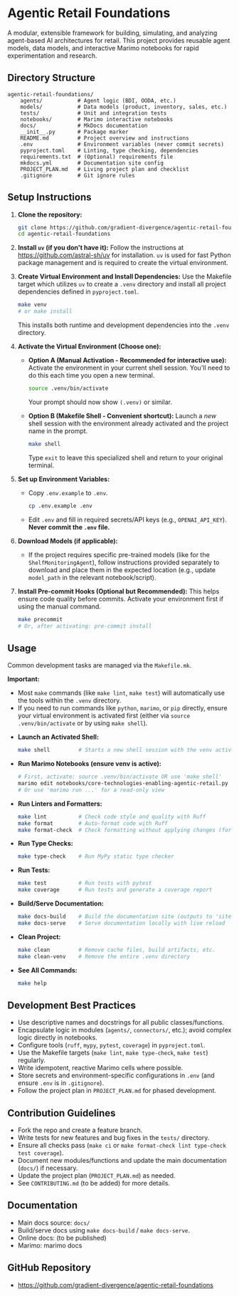 # Agentic Retail Foundations

A modular, extensible framework for building, simulating, and analyzing agent-based AI architectures for retail. This project provides reusable agent models, data models, and interactive Marimo notebooks for rapid experimentation and research.


## Directory Structure

```
agentic-retail-foundations/
    agents/           # Agent logic (BDI, OODA, etc.)
    models/           # Data models (product, inventory, sales, etc.)
    tests/            # Unit and integration tests
    notebooks/        # Marimo interactive notebooks
    docs/             # MkDocs documentation
    __init__.py       # Package marker
    README.md         # Project overview and instructions
    .env              # Environment variables (never commit secrets)
    pyproject.toml    # Linting, type checking, dependencies
    requirements.txt  # (Optional) requirements file
    mkdocs.yml        # Documentation site config
    PROJECT_PLAN.md   # Living project plan and checklist
    .gitignore        # Git ignore rules
```

## Setup Instructions

1.  **Clone the repository:**
    ```sh
    git clone https://github.com/gradient-divergence/agentic-retail-foundations.git
    cd agentic-retail-foundations
    ```

2.  **Install `uv` (if you don't have it):**
    Follow the instructions at https://github.com/astral-sh/uv for installation. `uv` is used for fast Python package management and is required to create the virtual environment.

3.  **Create Virtual Environment and Install Dependencies:**
    Use the Makefile target which utilizes `uv` to create a `.venv` directory and install all project dependencies defined in `pyproject.toml`.
    ```sh
    make venv
    # or make install
    ```
    This installs both runtime and development dependencies into the `.venv` directory.

4.  **Activate the Virtual Environment (Choose one):**

    *   **Option A (Manual Activation - Recommended for interactive use):** Activate the environment in your current shell session. You'll need to do this each time you open a new terminal.
        ```sh
        source .venv/bin/activate
        ```
        Your prompt should now show `(.venv)` or similar.

    *   **Option B (Makefile Shell - Convenient shortcut):** Launch a *new* shell session with the environment already activated and the project name in the prompt.
        ```sh
        make shell
        ```
        Type `exit` to leave this specialized shell and return to your original terminal.

5.  **Set up Environment Variables:**
    - Copy `.env.example` to `.env`.
      ```sh
      cp .env.example .env
      ```
    - Edit `.env` and fill in required secrets/API keys (e.g., `OPENAI_API_KEY`). **Never commit the `.env` file.**

6.  **Download Models (if applicable):**
    - If the project requires specific pre-trained models (like for the `ShelfMonitoringAgent`), follow instructions provided separately to download and place them in the expected location (e.g., update `model_path` in the relevant notebook/script).

7.  **Install Pre-commit Hooks (Optional but Recommended):**
    This helps ensure code quality before commits. Activate your environment first if using the manual command.
    ```sh
    make precommit
    # Or, after activating: pre-commit install
    ```

## Usage

Common development tasks are managed via the `Makefile.mk`.

**Important:**
*   Most `make` commands (like `make lint`, `make test`) will automatically use the tools within the `.venv` directory.
*   If you need to run commands like `python`, `marimo`, or `pip` directly, ensure your virtual environment is activated first (either via `source .venv/bin/activate` or by using `make shell`).

-   **Launch an Activated Shell:**
    ```sh
    make shell         # Starts a new shell session with the venv active
    ```

-   **Run Marimo Notebooks (ensure venv is active):**
    ```sh
    # First, activate: source .venv/bin/activate OR use 'make shell'
    marimo edit notebooks/core-technologies-enabling-agentic-retail.py
    # Or use 'marimo run ...' for a read-only view
    ```

-   **Run Linters and Formatters:**
    ```sh
    make lint          # Check code style and quality with Ruff
    make format        # Auto-format code with Ruff
    make format-check  # Check formatting without applying changes (for CI)
    ```

-   **Run Type Checks:**
    ```sh
    make type-check    # Run MyPy static type checker
    ```

-   **Run Tests:**
    ```sh
    make test          # Run tests with pytest
    make coverage      # Run tests and generate a coverage report
    ```

-   **Build/Serve Documentation:**
    ```sh
    make docs-build    # Build the documentation site (outputs to 'site/')
    make docs-serve    # Serve documentation locally with live reload
    ```

-   **Clean Project:**
    ```sh
    make clean         # Remove cache files, build artifacts, etc.
    make clean-venv    # Remove the entire .venv directory
    ```

-   **See All Commands:**
    ```sh
    make help
    ```

## Development Best Practices

-   Use descriptive names and docstrings for all public classes/functions.
-   Encapsulate logic in modules (`agents/`, `connectors/`, etc.); avoid complex logic directly in notebooks.
-   Configure tools (`ruff`, `mypy`, `pytest`, `coverage`) in `pyproject.toml`.
-   Use the Makefile targets (`make lint`, `make type-check`, `make test`) regularly.
-   Write idempotent, reactive Marimo cells where possible.
-   Store secrets and environment-specific configurations in `.env` (and ensure `.env` is in `.gitignore`).
-   Follow the project plan in `PROJECT_PLAN.md` for phased development.

## Contribution Guidelines

-   Fork the repo and create a feature branch.
-   Write tests for new features and bug fixes in the `tests/` directory.
-   Ensure all checks pass (`make ci` or `make format-check lint type-check test coverage`).
-   Document new modules/functions and update the main documentation (`docs/`) if necessary.
-   Update the project plan (`PROJECT_PLAN.md`) as needed.
-   See `CONTRIBUTING.md` (to be added) for more details.

## Documentation

-   Main docs source: `docs/`
-   Build/serve docs using `make docs-build` / `make docs-serve`.
-   Online docs: (to be published)
-   Marimo: marimo docs

## GitHub Repository

-   https://github.com/gradient-divergence/agentic-retail-foundations